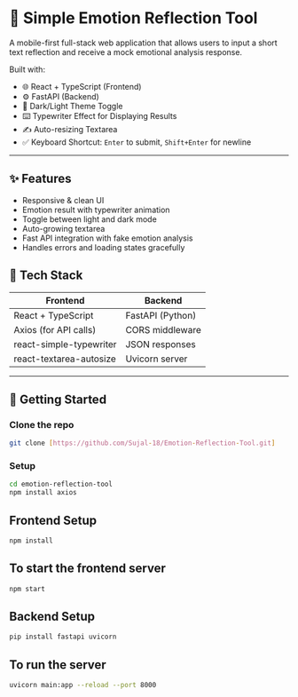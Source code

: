 # 🧠 Simple Emotion Reflection Tool

A mobile-first full-stack web application that allows users to input a short text reflection and receive a mock emotional analysis response.

Built with:
- 🌐 React + TypeScript (Frontend)
- ⚙️ FastAPI (Backend)
- 🎨 Dark/Light Theme Toggle
- ⌨️ Typewriter Effect for Displaying Results
- ✍️ Auto-resizing Textarea
- ✅ Keyboard Shortcut: `Enter` to submit, `Shift+Enter` for newline

---

## ✨ Features

- Responsive & clean UI
- Emotion result with typewriter animation
- Toggle between light and dark mode
- Auto-growing textarea
- Fast API integration with fake emotion analysis
- Handles errors and loading states gracefully


## 🧩 Tech Stack

| Frontend         | Backend         |
|------------------|-----------------|
| React + TypeScript | FastAPI (Python) |
| Axios (for API calls) | CORS middleware |
| react-simple-typewriter | JSON responses |
| react-textarea-autosize | Uvicorn server |

---

## 🚀 Getting Started

### Clone the repo

```bash
git clone [https://github.com/Sujal-18/Emotion-Reflection-Tool.git]
```
### Setup
```bash
cd emotion-reflection-tool
npm install axios  
```
## Frontend Setup
```bash
npm install
```
## To start the frontend server
```bash
npm start
```

## Backend Setup
```bash
pip install fastapi uvicorn
```
## To run the server
```bash
uvicorn main:app --reload --port 8000
```
